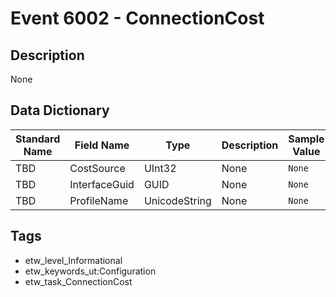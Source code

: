 # Event 6002 - ConnectionCost

## Description
None

## Data Dictionary
|Standard Name|Field Name|Type|Description|Sample Value|
|---|---|---|---|---|
|TBD|CostSource|UInt32|None|`None`|
|TBD|InterfaceGuid|GUID|None|`None`|
|TBD|ProfileName|UnicodeString|None|`None`|

## Tags
* etw_level_Informational
* etw_keywords_ut:Configuration
* etw_task_ConnectionCost